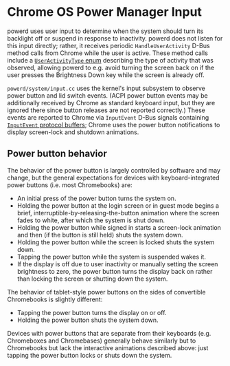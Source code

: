 # Chrome OS Power Manager Input

powerd uses user input to determine when the system should turn its backlight
off or suspend in response to inactivity. powerd does not listen for this input
directly; rather, it receives periodic `HandleUserActivity` D-Bus method calls
from Chrome while the user is active. These method calls include a
[`UserActivityType`
enum](https://chromium.googlesource.com/chromiumos/platform/system_api/+/master/dbus/power_manager/dbus-constants.h)
describing the type of activity that was observed, allowing powerd to e.g. avoid
turning the screen back on if the user presses the Brightness Down key while the
screen is already off.

`powerd/system/input.cc` uses the kernel's input subsystem to observe power
button and lid switch events. (ACPI power button events may be additionally
received by Chrome as standard keyboard input, but they are ignored there since
button releases are not reported correctly.) These events are reported to Chrome
via `InputEvent` D-Bus signals containing [`InputEvent` protocol
buffers](https://chromium.googlesource.com/chromiumos/platform/system_api/+/master/dbus/power_manager/input_event.proto);
Chrome uses the power button notifications to display screen-lock and shutdown
animations.

## Power button behavior

The behavior of the power button is largely controlled by software and may
change, but the general expectations for devices with keyboard-integrated power
buttons (i.e. most Chromebooks) are:

-   An initial press of the power button turns the system on.
-   Holding the power button at the login screen or in guest mode begins a
    brief, interruptible-by-releasing-the-button animation where the screen
    fades to white, after which the system is shut down.
-   Holding the power button while signed in starts a screen-lock animation and
    then (if the button is still held) shuts the system down.
-   Holding the power button while the screen is locked shuts the system down.
-   Tapping the power button while the system is suspended wakes it.
-   If the display is off due to user inactivity or manually setting the screen
    brightness to zero, the power button turns the display back on rather than
    locking the screen or shutting down the system.

The behavior of tablet-style power buttons on the sides of convertible
Chromebooks is slightly different:

-   Tapping the power button turns the display on or off.
-   Holding the power button shuts the system down.

Devices with power buttons that are separate from their keyboards (e.g.
Chromeboxes and Chromebases) generally behave similarly but to Chromebooks but
lack the interactive animations described above: just tapping the power button
locks or shuts down the system.
